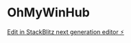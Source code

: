 # OhMyWinHub

[Edit in StackBlitz next generation editor ⚡️](https://stackblitz.com/~/github.com/Oh-My-Apps/OhMyWinHub)